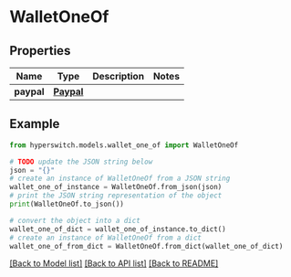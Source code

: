 # WalletOneOf


## Properties

Name | Type | Description | Notes
------------ | ------------- | ------------- | -------------
**paypal** | [**Paypal**](Paypal.md) |  | 

## Example

```python
from hyperswitch.models.wallet_one_of import WalletOneOf

# TODO update the JSON string below
json = "{}"
# create an instance of WalletOneOf from a JSON string
wallet_one_of_instance = WalletOneOf.from_json(json)
# print the JSON string representation of the object
print(WalletOneOf.to_json())

# convert the object into a dict
wallet_one_of_dict = wallet_one_of_instance.to_dict()
# create an instance of WalletOneOf from a dict
wallet_one_of_from_dict = WalletOneOf.from_dict(wallet_one_of_dict)
```
[[Back to Model list]](../README.md#documentation-for-models) [[Back to API list]](../README.md#documentation-for-api-endpoints) [[Back to README]](../README.md)


